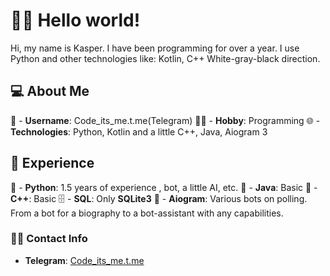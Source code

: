 # 👋🏻 Hello world!
Hi, my name is Kasper. I have been programming for over a year. I use Python and other technologies like: Kotlin, C++ White-gray-black direction.


## 💻 About Me
👤 - **Username**: Code_its_me.t.me(Telegram)
👨‍💻 - **Hobby**: Programming
🌐 - **Technologies**: Python, Kotlin and a little C++, Java, Aiogram 3


## 📄 Experience
🐍 - **Python**: 1.5 years of experience , bot, a little AI, etc.
🐸 - **Java**: Basic
🧠 - **C++**: Basic
🗄 - **SQL**: Only **SQLite3**
🤖 - **Aiogram**: Various bots on polling. From a bot for a biography to a bot-assistant with any capabilities.


### 🧑‍💼 Contact Info
- **Telegram**: [Code_its_me.t.me](https://t.me/code_its_me)
